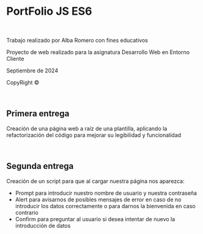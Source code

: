 <h1>PortFolio JS ES6</h1>
<br>
<p>Trabajo realizado por Alba Romero con fines educativos</p>
<p>Proyecto de web realizado para la asignatura Desarrollo Web en Entorno Cliente</p>
<p>Septiembre de 2024</p>
<p>CopyRight ©</p>
<br>
<h2>Primera entrega</h2>
<p>Creación de una página web a raíz de una plantilla, aplicando la refactorización del código para mejorar su legibilidad y funcionalidad</p>
<br>
<h2>Segunda entrega</h2>
<p>Creación de un script para que al cargar nuestra página nos aparezca:</p>
<ul>
  <li>Prompt para introducir nuestro nombre de usuario y nuestra contraseña</li>
  <li>Alert para avisarnos de posibles mensajes de error en caso de no introducir los datos correctamente o para darnos la bienvenida en caso contrario</li>
  <li>Confirm para preguntar al usuario si desea intentar de nuevo la introducción de datos</li>
</ul>


